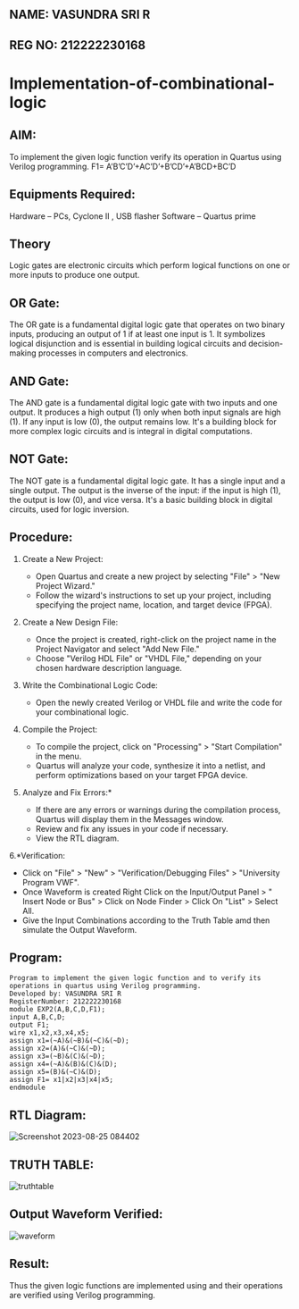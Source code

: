 ## NAME: VASUNDRA SRI R
## REG NO: 212222230168
# Implementation-of-combinational-logic

## AIM:
To implement the given logic function verify its operation in Quartus using Verilog programming.
 F1= A’B’C’D’+AC’D’+B’CD’+A’BCD+BC’D

 
 
 
## Equipments Required:
 Hardware – PCs, Cyclone II , USB flasher Software – Quartus prime


## Theory
 Logic gates are electronic circuits which perform logical functions on one or more inputs to produce one output.
## OR Gate:

The OR gate is a fundamental digital logic gate that operates on two binary inputs, producing an output of 1 if at least one input is 1. It symbolizes logical disjunction and is essential in building logical circuits and decision-making processes in computers and electronics.
## AND Gate:

The AND gate is a fundamental digital logic gate with two inputs and one output. It produces a high output (1) only when both input signals are high (1). If any input is low (0), the output remains low. It's a building block for more complex logic circuits and is integral in digital computations.
## NOT Gate:

The NOT gate is a fundamental digital logic gate. It has a single input and a single output. The output is the inverse of the input: if the input is high (1), the output is low (0), and vice versa. It's a basic building block in digital circuits, used for logic inversion.


## Procedure:
1. Create a New Project:
   - Open Quartus and create a new project by selecting "File" > "New Project Wizard."
   - Follow the wizard's instructions to set up your project, including specifying the project name, location, and target device (FPGA).

2. Create a New Design File:
   - Once the project is created, right-click on the project name in the Project Navigator and select "Add New File."
   - Choose "Verilog HDL File" or "VHDL File," depending on your chosen hardware description language.

3. Write the Combinational Logic Code:
   - Open the newly created Verilog or VHDL file and write the code for your combinational logic.
     
4. Compile the Project:
   - To compile the project, click on "Processing" > "Start Compilation" in the menu.
   - Quartus will analyze your code, synthesize it into a netlist, and perform optimizations based on your target FPGA device.

5. Analyze and Fix Errors:*
   - If there are any errors or warnings during the compilation process, Quartus will display them in the Messages window.
   - Review and fix any issues in your code if necessary.
   - View the RTL diagram.

6.*Verification:
   - Click on "File" > "New" > "Verification/Debugging Files" > "University Program VWF".
   - Once Waveform is created Right Click on the Input/Output Panel > " Insert Node or Bus" > Click on Node Finder > Click On "List" > Select All.
   - Give the Input Combinations according to the Truth Table amd then simulate the Output Waveform.



## Program:
```
Program to implement the given logic function and to verify its operations in quartus using Verilog programming.
Developed by: VASUNDRA SRI R
RegisterNumber: 212222230168
module EXP2(A,B,C,D,F1);
input A,B,C,D;
output F1;
wire x1,x2,x3,x4,x5;
assign x1=(~A)&(~B)&(~C)&(~D);
assign x2=(A)&(~C)&(~D);
assign x3=(~B)&(C)&(~D);
assign x4=(~A)&(B)&(C)&(D);
assign x5=(B)&(~C)&(D);
assign F1= x1|x2|x3|x4|x5;
endmodule
```
## RTL Diagram:
![Screenshot 2023-08-25 084402](https://github.com/vasundrasriravi/Experiment--02-Implementation-of-combinational-logic-/assets/119393983/7c9f63e0-e104-4662-9c5c-91d8ec448779)

## TRUTH TABLE:
![truthtable](https://github.com/vasundrasriravi/Experiment--02-Implementation-of-combinational-logic-/assets/119393983/131fdcc9-9caf-439d-a2e9-589d90f4115c)



## Output Waveform Verified:

![waveform](https://github.com/vasundrasriravi/Experiment--02-Implementation-of-combinational-logic-/assets/119393983/cefc0a55-3a4e-4816-b3b5-a5042949d5ef)


## Result:
Thus the given logic functions are implemented using  and their operations are verified using Verilog programming.

